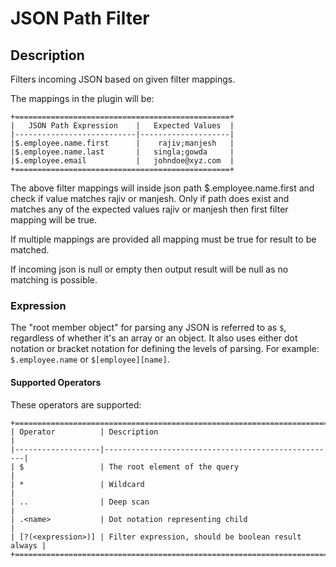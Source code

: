 # JSON Path Filter

## Description

Filters incoming JSON based on given filter mappings.

The mappings in the plugin will be:

    +================================================+
    |   JSON Path Expression    |   Expected Values  |
    |---------------------------|--------------------|
    |$.employee.name.first      |    rajiv;manjesh   |
    |$.employee.name.last       |   singla;gowda     |
    |$.employee.email           |   johndoe@xyz.com  |
    +================================================+
    
The above filter mappings will inside json path $.employee.name.first and check if value matches rajiv or manjesh. 
Only if path does exist and matches any of the expected values rajiv or manjesh then first filter mapping will be true.

If multiple mappings are provided all mapping must be true for result to be matched.

If incoming json is null or empty then output result will be null as no matching is possible.

### Expression

The "root member object" for parsing any JSON is referred to as ```$```, regardless of
whether it's an array or an object. It also uses either dot notation or bracket notation for
defining the levels of parsing. For example: ```$.employee.name``` or ```$[employee][name]```.

#### Supported Operators

These operators are supported:

    +========================================================================+
    | Operator          | Description                                        |
    |-------------------|----------------------------------------------------|
    | $                 | The root element of the query                      |
    | *                 | Wildcard                                           |
    | ..                | Deep scan                                          |
    | .<name>           | Dot notation representing child                    |
    | [?(<expression>)] | Filter expression, should be boolean result always |
    +========================================================================+
